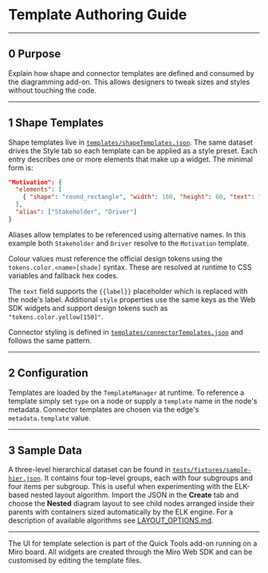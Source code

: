 # Template Authoring Guide

---

## 0 Purpose

Explain how shape and connector templates are defined and consumed by the
diagramming add-on. This allows designers to tweak sizes and styles without
touching the code.

---

## 1 Shape Templates

Shape templates live in
[`templates/shapeTemplates.json`](../templates/shapeTemplates.json). The same
dataset drives the Style tab so each template can be applied as a style preset.
Each entry describes one or more elements that make up a widget. The minimal
form is:

```json
"Motivation": {
  "elements": [
    { "shape": "round_rectangle", "width": 160, "height": 60, "text": "{{label}}" }
  ],
  "alias": ["Stakeholder", "Driver"]
}
```

Aliases allow templates to be referenced using alternative names. In this
example both `Stakeholder` and `Driver` resolve to the `Motivation` template.

Colour values must reference the official design tokens using the
`tokens.color.<name>[shade]` syntax. These are resolved at runtime to CSS
variables and fallback hex codes.

The `text` field supports the `{{label}}` placeholder which is replaced with the
node's label. Additional `style` properties use the same keys as the Web SDK
widgets and support design tokens such as `"tokens.color.yellow[150]"`.

Connector styling is defined in
[`templates/connectorTemplates.json`](../templates/connectorTemplates.json) and
follows the same pattern.

---

## 2 Configuration

Templates are loaded by the `TemplateManager` at runtime. To reference a
template simply set `type` on a node or supply a `template` name in the node's
metadata. Connector templates are chosen via the edge's `metadata.template`
value.

---

## 3 Sample Data

A three-level hierarchical dataset can be found in
[`tests/fixtures/sample-hier.json`](../tests/fixtures/sample-hier.json). It
contains four top-level groups, each with four subgroups and four items per
subgroup. This is useful when experimenting with the ELK-based nested layout
algorithm. Import the JSON in the **Create** tab and choose the **Nested**
diagram layout to see child nodes arranged inside their parents with containers
sized automatically by the ELK engine. For a description of available algorithms
see [LAYOUT_OPTIONS.md](LAYOUT_OPTIONS.md).

---

The UI for template selection is part of the Quick Tools add-on running on a
Miro board. All widgets are created through the Miro Web SDK and can be
customised by editing the template files.

